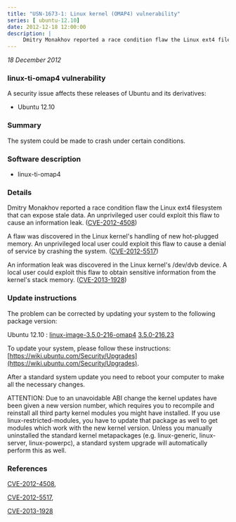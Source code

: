 ```yaml
---
title: "USN-1673-1: Linux kernel (OMAP4) vulnerability"
series: [ ubuntu-12.10]
date: 2012-12-18 12:00:00
description: |
     Dmitry Monakhov reported a race condition flaw the Linux ext4 filesystem that can expose stale data. An unprivileged user could exploit this flaw to cause an information leak. ([CVE-2012-4508](http://people.ubuntu.com/~ubuntu-security/cve/CVE-2012-4508))
--- 
```

 
 

*18 December 2012*

### linux-ti-omap4 vulnerability

A security issue affects these releases of Ubuntu and its derivatives:

* Ubuntu 12.10

### Summary

The system could be made to crash under certain conditions. 

### Software description

* linux-ti-omap4 

### Details

 Dmitry Monakhov reported a race condition flaw the Linux ext4 filesystem that can expose stale data. An unprivileged user could exploit this flaw to cause an information leak. ([CVE-2012-4508](http://people.ubuntu.com/~ubuntu-security/cve/CVE-2012-4508))

A flaw was discovered in the Linux kernel&#39;s handling of new hot-plugged memory. An unprivileged local user could exploit this flaw to cause a denial of service by crashing the system. ([CVE-2012-5517](http://people.ubuntu.com/~ubuntu-security/cve/CVE-2012-5517))

An information leak was discovered in the Linux kernel&#39;s /dev/dvb device. A local user could exploit this flaw to obtain sensitive information from the kernel&#39;s stack memory. ([CVE-2013-1928](http://people.ubuntu.com/~ubuntu-security/cve/CVE-2013-1928)) 

### Update instructions

The problem can be corrected by updating your system to the following package version:

Ubuntu 12.10
 : [linux-image-3.5.0-216-omap4](https://launchpad.net/ubuntu/+source/linux-ti-omap4) <span> [3.5.0-216.23](https://launchpad.net/ubuntu/+source/linux-ti-omap4/3.5.0-216.23) </span> 

To update your system, please follow these instructions: [https://wiki.ubuntu.com/Security/Upgrades](https://wiki.ubuntu.com/Security/Upgrades).

After a standard system update you need to reboot your computer to make all the necessary changes.

ATTENTION: Due to an unavoidable ABI change the kernel updates have been given a new version number, which requires you to recompile and reinstall all third party kernel modules you might have installed. If you use linux-restricted-modules, you have to update that package as well to get modules which work with the new kernel version. Unless you manually uninstalled the standard kernel metapackages (e.g. linux-generic, linux-server, linux-powerpc), a standard system upgrade will automatically perform this as well. 

### References

 
 [CVE-2012-4508](http://people.ubuntu.com/~ubuntu-security/cve/CVE-2012-4508), 

 [CVE-2012-5517](http://people.ubuntu.com/~ubuntu-security/cve/CVE-2012-5517), 

 [CVE-2013-1928](http://people.ubuntu.com/~ubuntu-security/cve/CVE-2013-1928)
 

